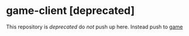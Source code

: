 game-client [deprecated]
===========

This repository is _deprecated_ do _not_ push up here. Instead push to [game](https://github.com/GymDon-P-Q11Info-13-15/game)
